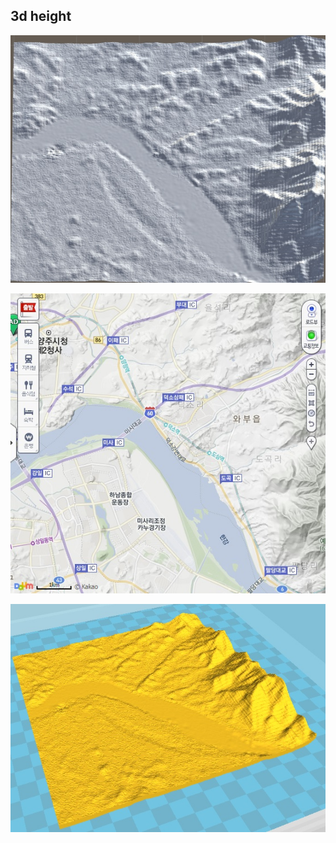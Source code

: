 
## 3d height

![](/img/blender/docso01.jpg)

![](/img/blender/docso02.jpg)

![](/img/blender/docso03.jpg)


<script src="https://embed.github.com/view/3d/makeduck/makeduck.github.io/master/img/blender/terrain_docso.stl"></script>

